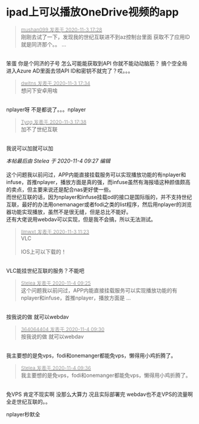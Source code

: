 # ipad上可以播放OneDrive视频的app


<div class="quote"><blockquote><font size="2"><a href="https://www.hostloc.com/forum.php?mod=redirect&amp;goto=findpost&amp;pid=9396811&amp;ptid=761629" target="_blank"><font color="#999999">mushan099 发表于 2020-11-3 17:28</font></a></font><br />
刚刚去试了一下，发现我的世纪互联进不到az控制台里面 获取不了应用ID <br />
就是同济那个。。 ...</blockquote></div><br />
笨蛋 你是个同济的子号 怎么可能能获取到API 你就不能动动脑筋？ 搞个空全局 进入Azure AD里面去领API ID和密钥不就完了？哎。。。

<div class="quote"><blockquote><font size="2"><a href="https://www.hostloc.com/forum.php?mod=redirect&amp;goto=findpost&amp;pid=9396861&amp;ptid=761629" target="_blank"><font color="#999999">dwitns 发表于 2020-11-3 17:34</font></a></font><br />
想问下安卓用啥</blockquote></div><br />
nplayer呀 不是都说了。。。nplayer

<div class="quote"><blockquote><font size="2"><a href="https://www.hostloc.com/forum.php?mod=redirect&amp;goto=findpost&amp;pid=9396897&amp;ptid=761629" target="_blank"><font color="#999999">Tyqq 发表于 2020-11-3 17:38</font></a></font><br />
加不了世纪互联</blockquote></div><br />
我说可以加就可以加

<i class="pstatus"> 本帖最后由 Stelea 于 2020-11-4 09:27 编辑 </i><br />
<br />
这个问题我以前问过，APP内能直接挂载服务可以实现播放功能的有nplayer和infuse，首推nplayer，播放方面是真的强，而infuse虽然有海报墙这种颜值颇高的卖点，但主要来说还是配合nas更好使一些。<br />
而世纪互联的话，因为nplayer和infuse挂载od的接口是国际版的，并不支持世纪互联，最好的办法用onemanager或者fodi之类的list程序，然后用nplayer的浏览器功能实现播放，虽然不是很无缝，但是总比不能好。<br />
还有大佬说用webdav可以实现，但是我不会搞，所以无法测试。

<div class="quote"><blockquote><font size="2"><a href="https://www.hostloc.com/forum.php?mod=redirect&amp;goto=findpost&amp;pid=9394083&amp;ptid=761629" target="_blank"><font color="#999999">llmwxt 发表于 2020-11-3 11:23</font></a></font><br />
VLC<br />
<br />
IOS上可以下载的！</blockquote></div><br />
VLC能挂世纪互联的服务？不能吧

<div class="quote"><blockquote><font size="2"><a href="https://www.hostloc.com/forum.php?mod=redirect&amp;goto=findpost&amp;pid=9399624&amp;ptid=761629" target="_blank"><font color="#999999">Stelea 发表于 2020-11-4 09:25</font></a></font><br />
这个问题我以前问过，APP内能直接挂载服务可以实现播放功能的有nplayer和infuse，首推nplayer，播放方面是 ...</blockquote></div><br />
按我说的做 就可以webdav

<div class="quote"><blockquote><font size="2"><a href="https://www.hostloc.com/forum.php?mod=redirect&amp;goto=findpost&amp;pid=9399644&amp;ptid=761629" target="_blank"><font color="#999999">364064404 发表于 2020-11-4 09:30</font></a></font><br />
按我说的做 就可以webdav</blockquote></div><br />
我主要想的是免vps，fodi和onemanger都能免vps，懒得用小鸡折腾了。

<div class="quote"><blockquote><font size="2"><a href="https://www.hostloc.com/forum.php?mod=redirect&amp;goto=findpost&amp;pid=9399669&amp;ptid=761629" target="_blank"><font color="#999999">Stelea 发表于 2020-11-4 09:36</font></a></font><br />
我主要想的是免vps，fodi和onemanger都能免vps，懒得用小鸡折腾了。</blockquote></div><br />
免VPS 肯定不现实啊 没那么大算力 况且实际部署完 webdav也不走VPS的流量啊 全走世纪互联的。。

nplayer秒默全
